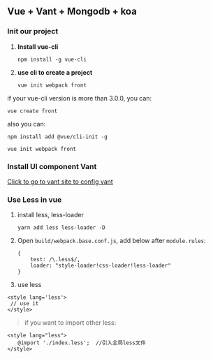 ## Vue + Vant + Mongodb + koa
### Init our project
1. **Install vue-cli**

    ```
    npm install -g vue-cli
    ```

2. **use cli to create a project**

    ```
    vue init webpack front
    ```

if your vue-cli version is more than 3.0.0, you can:

```
vue create front
```

also you can:

```
npm install add @vue/cli-init -g

vue init webpack front
```
### Install UI component Vant
[Click to go to vant site to config vant](https://youzan.github.io/vant/?source=vuejsorg#/zh-CN/quickstart)

### Use Less in vue
1. install less, less-loader
    ```
    yarn add less less-loader -D
    ```
2. Open `build/webpack.base.conf.js`, add below after `module.rules`:
    ```
    {
        test: /\.less$/,
        loader: "style-loader!css-loader!less-loader"
    }
    ```
3. use less
```
<style lang='less'>
 // use it
</style>
```
> if you want to import other less:
```
<style lang="less">
　　@import './index.less';  //引入全局less文件
</style>
```
